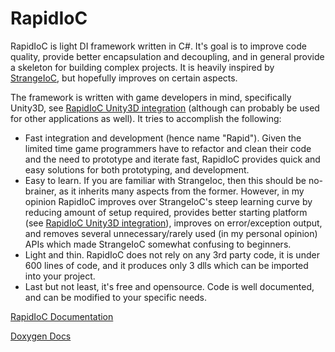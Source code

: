 # RapidIoC
RapidIoC is light DI framework written in C#. It's goal is to improve code quality, provide better encapsulation and decoupling, and in general provide a skeleton for building complex projects. It is heavily inspired by [StrangeIoC](https://github.com/strangeioc/strangeioc), but hopefully improves on certain aspects.

The framework is written with game developers in mind, specifically Unity3D, see [RapidIoC Unity3D integration](https://github.com/cpgames/RapidIoCUnity) (although can probably be used for other applications as well). It tries to accomplish the following:
* Fast integration and development (hence name "Rapid"). Given the limited time game programmers have to refactor and clean their code and the need to prototype and iterate fast, RapidIoC provides quick and easy solutions for both prototyping, and development.
* Easy to learn. If you are familiar with StrangeIoc, then this should be no-brainer, as it inherits many aspects from the former. However, in my opinion RapidIoC improves over StrangeIoC's steep learning curve by reducing amount of setup required, provides better starting platform (see [RapidIoC Unity3D integration](https://github.com/cpgames/RapidIoCUnity)), improves on error/exception output, and removes several unnecessary/rarely used (in my personal opinion) APIs which made StrangeIoC somewhat confusing to beginners.
* Light and thin. RapidIoC does not rely on any 3rd party code, it is under 600 lines of code, and it produces only 3 dlls which can be imported into your project.
* Last but not least, it's free and opensource. Code is well documented, and can be modified to your specific needs.

[RapidIoC Documentation](https://github.com/cpgames/RapidIoC/wiki)

[Doxygen Docs](https://cpgames.github.io/RapidIoC/html/index.html)
